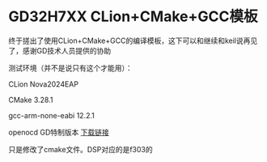 # GD32H7XX CLion+CMake+GCC模板

终于搓出了使用CLion+CMake+GCC的编译模板，这下可以和继续和keil说再见了，感谢GD技术人员提供的协助

测试环境（并不是说只有这个才能用）：

CLion Nova2024EAP

CMake 3.28.1

gcc-arm-none-eabi 12.2.1

openocd GD特制版本 [下载链接](https://github.com/xutongxin1/gd32f30x_gcc/releases/tag/openocd)

只是修改了cmake文件。DSP对应的是f303的

